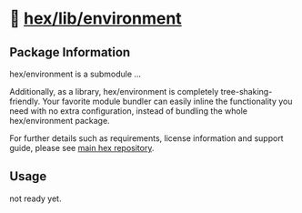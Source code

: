# 🧱 [hex/lib/environment](https://github.com/eserozvataf/hex/tree/development/src/lib/environment)

## Package Information

hex/environment is a submodule ...

Additionally, as a library, hex/environment is completely tree-shaking-friendly.
Your favorite module bundler can easily inline the functionality you need with
no extra configuration, instead of bundling the whole hex/environment package.

For further details such as requirements, license information and support guide,
please see [main hex repository](https://github.com/eserozvataf/hex).

## Usage

not ready yet.
